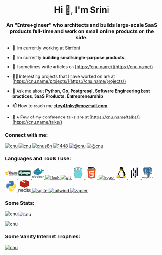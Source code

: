 <h1 align="center">Hi 👋, I'm Srini</h1>
<h3 align="center">An "Entre+gineer" who architects and builds large-scale SaaS products full-time and work on small online products on the side.</h3>

- 🔭 I’m currently working at [Simfoni](https://simfoni.com)

- 🌱 I’m currently **building small single-purpose products.**

- 📝 I sometimes write articles on [https://cnu.name/](https://cnu.name/)

- 👨‍💻 Interesting projects that I have worked on are at [https://cnu.name/projects/](https://cnu.name/projects/)

- 💬 Ask me about **Python, Go, Postgresql, Software Engineering best practices, SaaS Products, Entrepreneurship**

- 📫 How to reach me **etey4fnkv@mozmail.com**

- 🎤 A Few of my conference talks are at [https://cnu.name/talks/](https://cnu.name/talks/)



<h3 align="left">Connect with me:</h3>
<p align="left">
<a href="https://dev.to/cnu" target="blank"><img align="center" src="https://raw.githubusercontent.com/rahuldkjain/github-profile-readme-generator/master/src/images/icons/Social/devto.svg" alt="cnu" height="30" width="40" /></a>
<a href="https://twitter.com/cnu" target="blank"><img align="center" src="https://raw.githubusercontent.com/rahuldkjain/github-profile-readme-generator/master/src/images/icons/Social/twitter.svg" alt="cnu" height="30" width="40" /></a>
<a href="https://linkedin.com/in/cnus8n" target="blank"><img align="center" src="https://raw.githubusercontent.com/rahuldkjain/github-profile-readme-generator/master/src/images/icons/Social/linked-in-alt.svg" alt="cnus8n" height="30" width="40" /></a>
<a href="https://stackoverflow.com/users/1448" target="blank"><img align="center" src="https://raw.githubusercontent.com/rahuldkjain/github-profile-readme-generator/master/src/images/icons/Social/stack-overflow.svg" alt="1448" height="30" width="40" /></a>
<a href="https://hashnode.com/@cnu" target="blank"><img align="center" src="https://raw.githubusercontent.com/rahuldkjain/github-profile-readme-generator/master/src/images/icons/Social/hashnode.svg" alt="@cnu" height="30" width="40" /></a>
<a href="https://medium.com/@cnu" target="blank"><img align="center" src="https://raw.githubusercontent.com/rahuldkjain/github-profile-readme-generator/master/src/images/icons/Social/medium.svg" alt="@cnu" height="30" width="40" /></a>
</p>

<h3 align="left">Languages and Tools I use:</h3>
<p align="left"> <a href="https://aws.amazon.com" target="_blank" rel="noreferrer"> <img src="https://raw.githubusercontent.com/devicons/devicon/master/icons/amazonwebservices/amazonwebservices-original-wordmark.svg" alt="aws" width="40" height="40"/> </a> <a href="https://www.djangoproject.com/" target="_blank" rel="noreferrer"> <img src="https://raw.githubusercontent.com/devicons/devicon/master/icons/django/django-original.svg" alt="django" width="40" height="40"/> </a> <a href="https://www.docker.com/" target="_blank" rel="noreferrer"> <img src="https://raw.githubusercontent.com/devicons/devicon/master/icons/docker/docker-original-wordmark.svg" alt="docker" width="40" height="40"/> </a> <a href="https://flask.palletsprojects.com/" target="_blank" rel="noreferrer"> <img src="https://www.vectorlogo.zone/logos/pocoo_flask/pocoo_flask-icon.svg" alt="flask" width="40" height="40"/> </a> <a href="https://git-scm.com/" target="_blank" rel="noreferrer"> <img src="https://www.vectorlogo.zone/logos/git-scm/git-scm-icon.svg" alt="git" width="40" height="40"/> </a> <a href="https://golang.org" target="_blank" rel="noreferrer"> <img src="https://raw.githubusercontent.com/devicons/devicon/master/icons/go/go-original.svg" alt="go" width="40" height="40"/> </a> <a href="https://www.w3.org/html/" target="_blank" rel="noreferrer"> <img src="https://raw.githubusercontent.com/devicons/devicon/master/icons/html5/html5-original-wordmark.svg" alt="html5" width="40" height="40"/> </a> <a href="https://gohugo.io/" target="_blank" rel="noreferrer"> <img src="https://api.iconify.design/logos-hugo.svg" alt="hugo" width="40" height="40"/> </a> <a href="https://www.linux.org/" target="_blank" rel="noreferrer"> <img src="https://raw.githubusercontent.com/devicons/devicon/master/icons/linux/linux-original.svg" alt="linux" width="40" height="40"/> </a> <a href="https://pandas.pydata.org/" target="_blank" rel="noreferrer"> <img src="https://raw.githubusercontent.com/devicons/devicon/2ae2a900d2f041da66e950e4d48052658d850630/icons/pandas/pandas-original.svg" alt="pandas" width="40" height="40"/> </a> <a href="https://www.postgresql.org" target="_blank" rel="noreferrer"> <img src="https://raw.githubusercontent.com/devicons/devicon/master/icons/postgresql/postgresql-original-wordmark.svg" alt="postgresql" width="40" height="40"/> </a> <a href="https://www.python.org" target="_blank" rel="noreferrer"> <img src="https://raw.githubusercontent.com/devicons/devicon/master/icons/python/python-original.svg" alt="python" width="40" height="40"/> </a> <a href="https://redis.io" target="_blank" rel="noreferrer"> <img src="https://raw.githubusercontent.com/devicons/devicon/master/icons/redis/redis-original-wordmark.svg" alt="redis" width="40" height="40"/> </a> <a href="https://www.sqlite.org/" target="_blank" rel="noreferrer"> <img src="https://www.vectorlogo.zone/logos/sqlite/sqlite-icon.svg" alt="sqlite" width="40" height="40"/> </a> <a href="https://tailwindcss.com/" target="_blank" rel="noreferrer"> <img src="https://www.vectorlogo.zone/logos/tailwindcss/tailwindcss-icon.svg" alt="tailwind" width="40" height="40"/> </a> <a href="https://zapier.com" target="_blank" rel="noreferrer"> <img src="https://www.vectorlogo.zone/logos/zapier/zapier-icon.svg" alt="zapier" width="40" height="40"/> </a> </p>



<h3 align="left">Some Stats:</h3>
<p><img align="left" src="https://github-readme-stats.vercel.app/api/top-langs?username=cnu&show_icons=true&locale=en&layout=compact" alt="cnu" /></p>

<p>&nbsp;<img align="center" src="https://github-readme-stats.vercel.app/api?username=cnu&show_icons=true&locale=en" alt="cnu" /></p>

<p><img align="center" src="https://github-readme-streak-stats.herokuapp.com/?user=cnu&" alt="cnu" /></p>


<h3 align="left">Some Vanity Internet Trophies:</h3>
<p align="left"> <a href="https://github.com/ryo-ma/github-profile-trophy"><img src="https://github-profile-trophy.vercel.app/?username=cnu" alt="cnu" /></a> </p>
